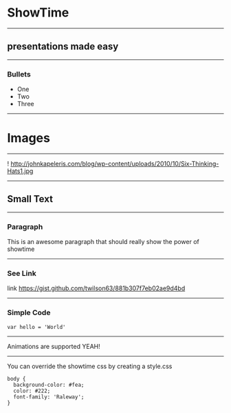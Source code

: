 # ShowTime

---

## presentations made easy

---

### Bullets

* One
* Two
* Three

---

# Images

---

! http://johnkapeleris.com/blog/wp-content/uploads/2010/10/Six-Thinking-Hats1.jpg

---

## Small Text

---

### Paragraph

This is an awesome paragraph that should really show the power of showtime

---

### See Link

link https://gist.github.com/twilson63/881b307f7eb02ae9d4bd

---

### Simple Code

```
var hello = 'World'
```

---

Animations are supported YEAH!

---

You can override the showtime css by creating a style.css

```
body {
  background-color: #fea;
  color: #222;
  font-family: 'Raleway';
}
```
